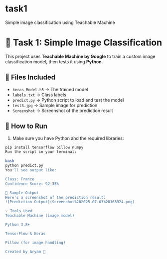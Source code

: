 # task1
Simple image classification using Teachable Machine
# 🎯 Task 1: Simple Image Classification

This project uses **Teachable Machine by Google** to train a custom image classification model, then tests it using **Python**.

## 📁 Files Included
- `keras_Model.h5` → The trained model
- `labels.txt` → Class labels
- `predict.py` → Python script to load and test the model
- `test3.jpg` → Sample image for prediction
- `Screenshot` → Screenshot of the prediction result

## 🚀 How to Run
1. Make sure you have Python and the required libraries:
```bash
pip install tensorflow pillow numpy
Run the script in your terminal:

bash
python predict.py
You'll see output like:

Class: France
Confidence Score: 92.35%

📸 Sample Output
Here’s a screenshot of the prediction result:
![Prediction Output](Screenshot%202025-07-03%20163924.png)

💡 Tools Used
Teachable Machine (image model)

Python 3.8+

TensorFlow & Keras

Pillow (for image handling)

Created by Aryam 🌸

